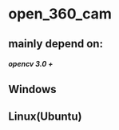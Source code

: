 # open_360_cam
## mainly depend on:
##### opencv 3.0 +
#####

## Windows

## Linux(Ubuntu)













